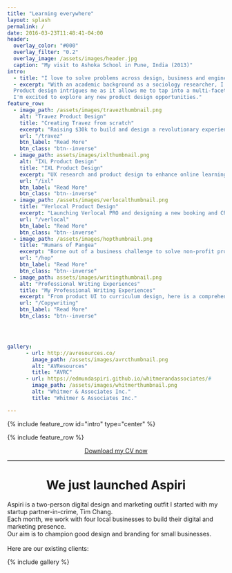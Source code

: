 ```yaml
---
title: "Learning everywhere"
layout: splash
permalink: /
date: 2016-03-23T11:48:41-04:00
header:
  overlay_color: "#000"
  overlay_filter: "0.2"
  overlay_image: /assets/images/header.jpg
  caption: "My visit to Ashoka School in Pune, India (2013)"
intro:
  - title: "I love to solve problems across design, business and engineering."
  - excerpt: "With an academic background as a sociology researcher, I have an innate curiosity for human behavioural design and interactions. <br><br> After years of intensive learning by practice and working in three start-ups, I have self-taught myself design skills and front-end development. From UX research, user flow mapping, wireframing and product design, I am all-round designer.<br><br>
  Product design intrigues me as it allows me to tap into a multi-faceted problem solving mindset and work with different teammates from various background.
  I'm excited to explore any new product design opportunities."
feature_row:
  - image_path: /assets/images/travezthumbnail.png
    alt: "Travez Product Design"
    title: "Creating Travez from scratch"
    excerpt: "Raising $30k to build and design a revolutionary experience for how we discover and plan travel. "
    url: "/travez"
    btn_label: "Read More"
    btn_class: "btn--inverse"
  - image_path: assets/images/ixlthumbnail.png
    alt: "IXL Product Design"
    title: "IXL Product Design"
    excerpt: "UX research and product design to enhance online learning experience of students and create the new homework assignment feature"
    url: "/ixl"
    btn_label: "Read More"
    btn_class: "btn--inverse"
  - image_path: /assets/images/verlocalthumbnail.png
    title: "Verlocal Product Design"
    excerpt: "Launching Verlocal PRO and designing a new booking and CRM tool for small businesses"
    url: "/verlocal"
    btn_label: "Read More"
    btn_class: "btn--inverse"
  - image_path: /assets/images/hopthumbnail.png
    title: "Humans of Pangea"
    excerpt: "Borne out of a business challenge to solve non-profit problems, HoP provides a new way for organisations and causes to recruit and manage volunteer resources."
    url: "/hop"
    btn_label: "Read More"
    btn_class: "btn--inverse"
  - image_path: assets/images/writingthumbnail.png
    alt: "Professional Writing Experiences"
    title: "My Professional Writing Experiences"
    excerpt: "From product UI to curriculum design, here is a comprehensive list of my professional writing samples."
    url: "/Copywriting"
    btn_label: "Read More"
    btn_class: "btn--inverse"




gallery:
      - url: http://avresources.co/
        image_path: /assets/images/avrcthumbnail.png
        alt: "AVResources"
        title: "AVRC"
      - url: https://edmundaspiri.github.io/whitmerandassociates/#
        image_path: /assets/images/whitmerthumbnail.png
        alt: "Whitmer & Associates Inc."
        title: "Whitmer & Associates Inc."

---
```


{% include feature_row id="intro" type="center" %}

{% include feature_row %}

<center><a href="https://drive.google.com/open?id=0BzlTeV_7Y9K2S2h2VHJocTdYRGc" class="btn btn--x-large">Download my CV now</a></center>

<hr>

# <center>We just launched Aspiri</center>

<div class="text-center">
Aspiri is a two-person digital design and marketing outfit I started with my startup partner-in-crime, Tim Chang.
<br>
Each month, we work with four local businesses to build their digital and marketing presence.<br>
Our aim is to champion good design and branding for small businesses.
</div>
<br>

<div class="text-center">Here are our existing clients:</div>

{% include gallery %}
